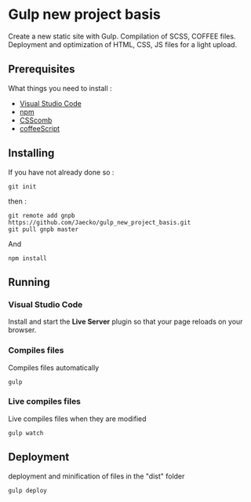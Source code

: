 ﻿# Gulp new project basis

Create a new static site with Gulp. Compilation of SCSS, COFFEE files. Deployment and optimization of HTML, CSS, JS files for a light upload.

## Prerequisites

What things you need to install :

- [Visual Studio Code](https://code.visualstudio.com/download)
- [npm](https://docs.npmjs.com/cli/install)
- [CSScomb](https://www.npmjs.com/package/csscomb)
- [coffeeScript](https://coffeescript.org/)

## Installing

If you have not already done so :

```
git init
```

then :

```
git remote add gnpb https://github.com/Jaecko/gulp_new_project_basis.git
git pull gnpb master
```

And

```
npm install
```

## Running

### Visual Studio Code

Install and start the **Live Server** plugin so that your page reloads on your browser.

### Compiles files

Compiles files automatically

```
gulp
```

### Live compiles files

Live compiles files when they are modified

```
gulp watch
```

## Deployment

deployment and minification of files in the "dist" folder

```
gulp deploy
```
